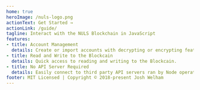```yaml
---
home: true
heroImage: /nuls-logo.png
actionText: Get Started →
actionLink: /guide/
tagline: Interact with the NULS Blockchain in JavaScript
features:
- title: Account Management
  details: Create or import accounts with decrypting or encrypting features optionally.
- title: Read and Write to the Blockcain
  details: Quick access to reading and writing to the Blockcain.
- title: No API Server Required
  details: Easily connect to third party API servers ran by Node operators.
footer: MIT Licensed | Copyright © 2018-present Josh Welham
---
```

